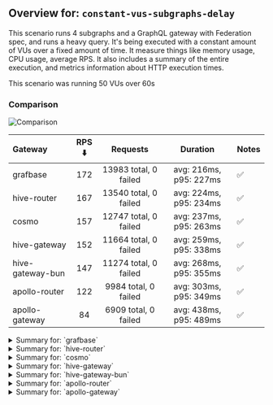## Overview for: `constant-vus-subgraphs-delay`


This scenario runs 4 subgraphs and a GraphQL gateway with Federation spec, and runs a heavy query. It's being executed with a constant amount of VUs over a fixed amount of time. It measure things like memory usage, CPU usage, average RPS. It also includes a summary of the entire execution, and metrics information about HTTP execution times.


This scenario was running 50 VUs over 60s


### Comparison


<img src="https://imagedelivery.net/KYe9TScr4TldYHA48pczVg/8112c66d-e86a-42d2-a1f1-e3bc1f81f500/public" alt="Comparison" />


| Gateway          | RPS ⬇️ |       Requests        |        Duration        | Notes |
| :--------------- | :----: | :-------------------: | :--------------------: | :---- |
| grafbase         |  172   | 13983 total, 0 failed | avg: 216ms, p95: 227ms | ✅     |
| hive-router      |  167   | 13540 total, 0 failed | avg: 224ms, p95: 234ms | ✅     |
| cosmo            |  157   | 12747 total, 0 failed | avg: 237ms, p95: 263ms | ✅     |
| hive-gateway     |  152   | 11664 total, 0 failed | avg: 259ms, p95: 338ms | ✅     |
| hive-gateway-bun |  147   | 11274 total, 0 failed | avg: 268ms, p95: 355ms | ✅     |
| apollo-router    |  122   | 9984 total, 0 failed  | avg: 303ms, p95: 349ms | ✅     |
| apollo-gateway   |   84   | 6909 total, 0 failed  | avg: 438ms, p95: 489ms | ✅     |



<details>
  <summary>Summary for: `grafbase`</summary>

  **K6 Output**




```
     ✓ response code was 200
     ✓ no graphql errors
     ✓ valid response structure

     checks.........................: 100.00% ✓ 41649      ✗ 0    
     data_received..................: 1.2 GB  15 MB/s
     data_sent......................: 16 MB   201 kB/s
     http_req_blocked...............: avg=49.41µs  min=1.23µs   med=2µs      max=19.36ms  p(90)=3.59µs   p(95)=5.14µs   p(99.9)=15.2ms  
     http_req_connecting............: avg=46.47µs  min=0s       med=0s       max=19.33ms  p(90)=0s       p(95)=0s       p(99.9)=15.15ms 
     http_req_duration..............: avg=215.88ms min=158.41ms med=215.12ms max=576.43ms p(90)=224.55ms p(95)=227.35ms p(99.9)=493.52ms
       { expected_response:true }...: avg=215.88ms min=158.41ms med=215.12ms max=576.43ms p(90)=224.55ms p(95)=227.35ms p(99.9)=493.52ms
     http_req_failed................: 0.00%   ✓ 0          ✗ 13983
     http_req_receiving.............: avg=78.58µs  min=28.25µs  med=45.79µs  max=12.37ms  p(90)=91.47µs  p(95)=253.3µs  p(99.9)=2.41ms  
     http_req_sending...............: avg=141.35µs min=5.67µs   med=8.96µs   max=355.83ms p(90)=33.42µs  p(95)=94.07µs  p(99.9)=6.79ms  
     http_req_tls_handshaking.......: avg=0s       min=0s       med=0s       max=0s       p(90)=0s       p(95)=0s       p(99.9)=0s      
     http_req_waiting...............: avg=215.66ms min=158.3ms  med=215.01ms max=572.28ms p(90)=224.41ms p(95)=227.14ms p(99.9)=470.52ms
     http_reqs......................: 13983   172.902977/s
     iteration_duration.............: avg=216.18ms min=158.59ms med=215.35ms max=601.3ms  p(90)=224.76ms p(95)=227.53ms p(99.9)=514.99ms
     iterations.....................: 13883   171.666454/s
     success_rate...................: 100.00% ✓ 13883      ✗ 0    
     vus............................: 50      min=0        max=50 
     vus_max........................: 50      min=50       max=50 
```


**Performance Overview**


<img src="https://imagedelivery.net/KYe9TScr4TldYHA48pczVg/8aab8131-53da-4c9e-1b13-19f637e9f700/public" alt="Performance Overview" />




**HTTP Overview**


<img src="https://imagedelivery.net/KYe9TScr4TldYHA48pczVg/97bcd4b0-e547-4c68-2e81-3b50c0a59d00/public" alt="HTTP Overview" />


  </details>

<details>
  <summary>Summary for: `hive-router`</summary>

  **K6 Output**




```
     ✓ response code was 200
     ✓ no graphql errors
     ✓ valid response structure

     checks.........................: 100.00% ✓ 40320      ✗ 0    
     data_received..................: 1.2 GB  15 MB/s
     data_sent......................: 16 MB   194 kB/s
     http_req_blocked...............: avg=40.11µs  min=1.19µs   med=2.23µs   max=15.2ms   p(90)=3.32µs   p(95)=4.38µs   p(99.9)=12.5ms  
     http_req_connecting............: avg=37.39µs  min=0s       med=0s       max=15.17ms  p(90)=0s       p(95)=0s       p(99.9)=12.48ms 
     http_req_duration..............: avg=223.51ms min=158.99ms med=222.94ms max=594.28ms p(90)=231.35ms p(95)=233.77ms p(99.9)=499.06ms
       { expected_response:true }...: avg=223.51ms min=158.99ms med=222.94ms max=594.28ms p(90)=231.35ms p(95)=233.77ms p(99.9)=499.06ms
     http_req_failed................: 0.00%   ✓ 0          ✗ 13540
     http_req_receiving.............: avg=79.59µs  min=26.37µs  med=44.09µs  max=12.73ms  p(90)=91.53µs  p(95)=254.72µs p(99.9)=3.65ms  
     http_req_sending...............: avg=79.9µs   min=5.61µs   med=9.45µs   max=331.29ms p(90)=30.43µs  p(95)=96.16µs  p(99.9)=6.04ms  
     http_req_tls_handshaking.......: avg=0s       min=0s       med=0s       max=0s       p(90)=0s       p(95)=0s       p(99.9)=0s      
     http_req_waiting...............: avg=223.35ms min=156.98ms med=222.86ms max=590.29ms p(90)=231.22ms p(95)=233.62ms p(99.9)=487.69ms
     http_reqs......................: 13540   167.163696/s
     iteration_duration.............: avg=223.87ms min=159.22ms med=223.18ms max=615.08ms p(90)=231.53ms p(95)=233.96ms p(99.9)=517.82ms
     iterations.....................: 13440   165.929104/s
     success_rate...................: 100.00% ✓ 13440      ✗ 0    
     vus............................: 50      min=0        max=50 
     vus_max........................: 50      min=50       max=50 
```


**Performance Overview**


<img src="https://imagedelivery.net/KYe9TScr4TldYHA48pczVg/f0166142-ba23-4776-e4ce-e682ae1ac300/public" alt="Performance Overview" />




**HTTP Overview**


<img src="https://imagedelivery.net/KYe9TScr4TldYHA48pczVg/858e6eb3-2ade-460d-72a7-7c9b1e982600/public" alt="HTTP Overview" />


  </details>

<details>
  <summary>Summary for: `cosmo`</summary>

  **K6 Output**




```
     ✓ response code was 200
     ✓ no graphql errors
     ✓ valid response structure

     checks.........................: 100.00% ✓ 37941      ✗ 0    
     data_received..................: 1.1 GB  14 MB/s
     data_sent......................: 15 MB   183 kB/s
     http_req_blocked...............: avg=24.43µs  min=1.59µs   med=2.59µs   max=10.93ms  p(90)=4.02µs   p(95)=5.01µs   p(99.9)=7.94ms  
     http_req_connecting............: avg=21.16µs  min=0s       med=0s       max=10.89ms  p(90)=0s       p(95)=0s       p(99.9)=7.92ms  
     http_req_duration..............: avg=237.18ms min=171.35ms med=236.92ms max=662.69ms p(90)=256.76ms p(95)=262.87ms p(99.9)=552.59ms
       { expected_response:true }...: avg=237.18ms min=171.35ms med=236.92ms max=662.69ms p(90)=256.76ms p(95)=262.87ms p(99.9)=552.59ms
     http_req_failed................: 0.00%   ✓ 0          ✗ 12747
     http_req_receiving.............: avg=416.45µs min=32.51µs  med=70.49µs  max=227.79ms p(90)=217.85µs p(95)=478.04µs p(99.9)=33.75ms 
     http_req_sending...............: avg=68.4µs   min=6.63µs   med=11.04µs  max=159.71ms p(90)=29.26µs  p(95)=118.33µs p(99.9)=3.33ms  
     http_req_tls_handshaking.......: avg=0s       min=0s       med=0s       max=0s       p(90)=0s       p(95)=0s       p(99.9)=0s      
     http_req_waiting...............: avg=236.69ms min=170.22ms med=236.53ms max=662.56ms p(90)=256.11ms p(95)=262.29ms p(99.9)=551.4ms 
     http_reqs......................: 12747   157.138682/s
     iteration_duration.............: avg=237.73ms min=171.58ms med=237.25ms max=683.68ms p(90)=257.07ms p(95)=263.16ms p(99.9)=581.47ms
     iterations.....................: 12647   155.905932/s
     success_rate...................: 100.00% ✓ 12647      ✗ 0    
     vus............................: 50      min=0        max=50 
     vus_max........................: 50      min=50       max=50 
```


**Performance Overview**


<img src="https://imagedelivery.net/KYe9TScr4TldYHA48pczVg/971b8027-af64-48ec-f650-7adae17bb900/public" alt="Performance Overview" />




**HTTP Overview**


<img src="https://imagedelivery.net/KYe9TScr4TldYHA48pczVg/ed818e44-9d31-437c-6db4-72eb195be400/public" alt="HTTP Overview" />


  </details>

<details>
  <summary>Summary for: `hive-gateway`</summary>

  **K6 Output**




```
     ✓ response code was 200
     ✓ no graphql errors
     ✓ valid response structure

     checks.........................: 100.00% ✓ 34692      ✗ 0    
     data_received..................: 1.0 GB  13 MB/s
     data_sent......................: 14 MB   178 kB/s
     http_req_blocked...............: avg=32.86µs  min=1.11µs   med=2.66µs   max=12.82ms  p(90)=4.23µs   p(95)=5.83µs   p(99.9)=10.17ms 
     http_req_connecting............: avg=29.19µs  min=0s       med=0s       max=12.77ms  p(90)=0s       p(95)=0s       p(99.9)=10.11ms 
     http_req_duration..............: avg=258.67ms min=150.59ms med=250.06ms max=700.71ms p(90)=278.22ms p(95)=338.12ms p(99.9)=583.88ms
       { expected_response:true }...: avg=258.67ms min=150.59ms med=250.06ms max=700.71ms p(90)=278.22ms p(95)=338.12ms p(99.9)=583.88ms
     http_req_failed................: 0.00%   ✓ 0          ✗ 11664
     http_req_receiving.............: avg=94.43µs  min=24.82µs  med=45.48µs  max=33.77ms  p(90)=107.61µs p(95)=361.75µs p(99.9)=3.81ms  
     http_req_sending...............: avg=133.65µs min=5.45µs   med=11.03µs  max=266.19ms p(90)=37.5µs   p(95)=137.4µs  p(99.9)=5.12ms  
     http_req_tls_handshaking.......: avg=0s       min=0s       med=0s       max=0s       p(90)=0s       p(95)=0s       p(99.9)=0s      
     http_req_waiting...............: avg=258.44ms min=145.38ms med=249.95ms max=698.46ms p(90)=277.62ms p(95)=337.74ms p(99.9)=582.72ms
     http_reqs......................: 11664   152.592083/s
     iteration_duration.............: avg=259.84ms min=150.78ms med=250.36ms max=723.57ms p(90)=279.16ms p(95)=338.68ms p(99.9)=618.78ms
     iterations.....................: 11564   151.283852/s
     success_rate...................: 100.00% ✓ 11564      ✗ 0    
     vus............................: 50      min=0        max=50 
     vus_max........................: 50      min=50       max=50 
```


**Performance Overview**


<img src="https://imagedelivery.net/KYe9TScr4TldYHA48pczVg/0dbc5840-b99b-49ec-5522-2250c52d7800/public" alt="Performance Overview" />




**HTTP Overview**


<img src="https://imagedelivery.net/KYe9TScr4TldYHA48pczVg/ee8432df-dc88-4712-2ff9-82bd5866e300/public" alt="HTTP Overview" />


  </details>

<details>
  <summary>Summary for: `hive-gateway-bun`</summary>

  **K6 Output**




```
     ✓ response code was 200
     ✓ no graphql errors
     ✓ valid response structure

     checks.........................: 100.00% ✓ 33522      ✗ 0    
     data_received..................: 990 MB  13 MB/s
     data_sent......................: 13 MB   171 kB/s
     http_req_blocked...............: avg=34.82µs  min=1.18µs   med=2.75µs   max=13.26ms  p(90)=4.43µs   p(95)=5.99µs   p(99.9)=10.49ms 
     http_req_connecting............: avg=30.65µs  min=0s       med=0s       max=13.23ms  p(90)=0s       p(95)=0s       p(99.9)=10.46ms 
     http_req_duration..............: avg=267.55ms min=132.38ms med=259.07ms max=763.53ms p(90)=289.61ms p(95)=355.02ms p(99.9)=663.3ms 
       { expected_response:true }...: avg=267.55ms min=132.38ms med=259.07ms max=763.53ms p(90)=289.61ms p(95)=355.02ms p(99.9)=663.3ms 
     http_req_failed................: 0.00%   ✓ 0          ✗ 11274
     http_req_receiving.............: avg=100.24µs min=27.22µs  med=49.48µs  max=26.9ms   p(90)=119.25µs p(95)=383.49µs p(99.9)=2.94ms  
     http_req_sending...............: avg=108.42µs min=5.58µs   med=11.39µs  max=230.23ms p(90)=38.6µs   p(95)=142.42µs p(99.9)=6.29ms  
     http_req_tls_handshaking.......: avg=0s       min=0s       med=0s       max=0s       p(90)=0s       p(95)=0s       p(99.9)=0s      
     http_req_waiting...............: avg=267.34ms min=132.32ms med=258.91ms max=762.89ms p(90)=289.28ms p(95)=354.83ms p(99.9)=662.31ms
     http_reqs......................: 11274   147.035074/s
     iteration_duration.............: avg=268.91ms min=132.61ms med=259.41ms max=792.31ms p(90)=290.15ms p(95)=355.88ms p(99.9)=736.48ms
     iterations.....................: 11174   145.730878/s
     success_rate...................: 100.00% ✓ 11174      ✗ 0    
     vus............................: 50      min=0        max=50 
     vus_max........................: 50      min=50       max=50 
```


**Performance Overview**


<img src="https://imagedelivery.net/KYe9TScr4TldYHA48pczVg/da1ee9e5-3ee2-4453-7354-c8c0b89e6f00/public" alt="Performance Overview" />




**HTTP Overview**


<img src="https://imagedelivery.net/KYe9TScr4TldYHA48pczVg/3e351f0c-a190-4af5-4bb0-2be13ae1c300/public" alt="HTTP Overview" />


  </details>

<details>
  <summary>Summary for: `apollo-router`</summary>

  **K6 Output**




```
     ✓ response code was 200
     ✓ no graphql errors
     ✓ valid response structure

     checks.........................: 100.00% ✓ 29652      ✗ 0   
     data_received..................: 876 MB  11 MB/s
     data_sent......................: 12 MB   143 kB/s
     http_req_blocked...............: avg=26.14µs  min=1.81µs   med=2.87µs   max=9.39ms   p(90)=4.28µs   p(95)=5.33µs   p(99.9)=7.44ms  
     http_req_connecting............: avg=22.63µs  min=0s       med=0s       max=9.35ms   p(90)=0s       p(95)=0s       p(99.9)=7.42ms  
     http_req_duration..............: avg=303.01ms min=186.34ms med=305.1ms  max=740ms    p(90)=339.85ms p(95)=349.08ms p(99.9)=642.55ms
       { expected_response:true }...: avg=303.01ms min=186.34ms med=305.1ms  max=740ms    p(90)=339.85ms p(95)=349.08ms p(99.9)=642.55ms
     http_req_failed................: 0.00%   ✓ 0          ✗ 9984
     http_req_receiving.............: avg=107.21µs min=33.75µs  med=53.15µs  max=125.32ms p(90)=105.97µs p(95)=233.46µs p(99.9)=1.43ms  
     http_req_sending...............: avg=110.65µs min=7.89µs   med=11.39µs  max=248.41ms p(90)=29.22µs  p(95)=139.98µs p(99.9)=3.82ms  
     http_req_tls_handshaking.......: avg=0s       min=0s       med=0s       max=0s       p(90)=0s       p(95)=0s       p(99.9)=0s      
     http_req_waiting...............: avg=302.8ms  min=186.25ms med=304.98ms max=723.47ms p(90)=339.64ms p(95)=348.84ms p(99.9)=641.48ms
     http_reqs......................: 9984    122.606202/s
     iteration_duration.............: avg=304.27ms min=186.51ms med=305.58ms max=764.16ms p(90)=340.19ms p(95)=349.49ms p(99.9)=657.87ms
     iterations.....................: 9884    121.378175/s
     success_rate...................: 100.00% ✓ 9884       ✗ 0   
     vus............................: 50      min=0        max=50
     vus_max........................: 50      min=50       max=50
```


**Performance Overview**


<img src="https://imagedelivery.net/KYe9TScr4TldYHA48pczVg/cfb178eb-c648-421d-3118-804688076800/public" alt="Performance Overview" />




**HTTP Overview**


<img src="https://imagedelivery.net/KYe9TScr4TldYHA48pczVg/1dcd123f-f3e3-4599-246f-b856e1c74e00/public" alt="HTTP Overview" />


  </details>

<details>
  <summary>Summary for: `apollo-gateway`</summary>

  **K6 Output**




```
     ✓ response code was 200
     ✓ no graphql errors
     ✓ valid response structure

     checks.........................: 100.00% ✓ 20427     ✗ 0   
     data_received..................: 607 MB  7.4 MB/s
     data_sent......................: 8.0 MB  98 kB/s
     http_req_blocked...............: avg=49.28µs  min=1.38µs   med=3.07µs   max=12.15ms  p(90)=4.68µs   p(95)=5.6µs    p(99.9)=10.5ms  
     http_req_connecting............: avg=45.56µs  min=0s       med=0s       max=12.12ms  p(90)=0s       p(95)=0s       p(99.9)=10.47ms 
     http_req_duration..............: avg=437.94ms min=211.86ms med=438.98ms max=1.04s    p(90)=476.01ms p(95)=489.46ms p(99.9)=970.26ms
       { expected_response:true }...: avg=437.94ms min=211.86ms med=438.98ms max=1.04s    p(90)=476.01ms p(95)=489.46ms p(99.9)=970.26ms
     http_req_failed................: 0.00%   ✓ 0         ✗ 6909
     http_req_receiving.............: avg=73.68µs  min=32.66µs  med=54.45µs  max=22.21ms  p(90)=100.33µs p(95)=120.6µs  p(99.9)=1.02ms  
     http_req_sending...............: avg=71.58µs  min=6.55µs   med=12.62µs  max=165.81ms p(90)=20.57µs  p(95)=29.72µs  p(99.9)=3.55ms  
     http_req_tls_handshaking.......: avg=0s       min=0s       med=0s       max=0s       p(90)=0s       p(95)=0s       p(99.9)=0s      
     http_req_waiting...............: avg=437.79ms min=211.77ms med=438.91ms max=1.04s    p(90)=475.89ms p(95)=489.2ms  p(99.9)=968.97ms
     http_reqs......................: 6909    84.442255/s
     iteration_duration.............: avg=441.93ms min=274.19ms med=439.64ms max=1.07s    p(90)=476.54ms p(95)=489.89ms p(99.9)=1.05s   
     iterations.....................: 6809    83.220048/s
     success_rate...................: 100.00% ✓ 6809      ✗ 0   
     vus............................: 50      min=0       max=50
     vus_max........................: 50      min=50      max=50
```


**Performance Overview**


<img src="https://imagedelivery.net/KYe9TScr4TldYHA48pczVg/f842f374-188a-4695-ce8a-82b3dec14c00/public" alt="Performance Overview" />




**HTTP Overview**


<img src="https://imagedelivery.net/KYe9TScr4TldYHA48pczVg/2fcb1753-a585-4696-46ef-090f0b5cc800/public" alt="HTTP Overview" />


  </details>